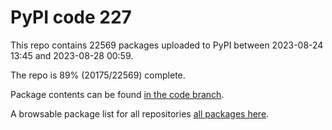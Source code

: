 # PyPI code 227

This repo contains 22569 packages uploaded to PyPI between 
2023-08-24 13:45 and 2023-08-28 00:59.

The repo is 89% (20175/22569) complete.

Package contents can be found [in the code branch](https://github.com/pypi-data/pypi-mirror-227/tree/code/packages).

A browsable package list for all repositories [all packages here](https://pypi-data.github.io/website/repositories/pypi-mirror-227).


